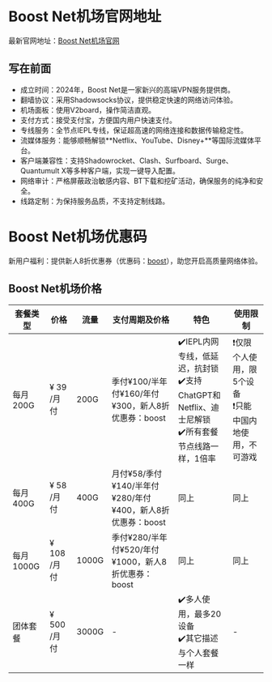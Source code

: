 # Boost Net机场官网地址

最新官网地址：[Boost Net机场官网](https://boostnet.top/#/register?code=z2HkIZ5w)


## 写在前面

- 成立时间：2024年，Boost Net是一家新兴的高端VPN服务提供商。
- 翻墙协议：采用Shadowsocks协议，提供稳定快速的网络访问体验。
- 机场面板：使用V2board，操作简洁直观。
- 支付方式：接受支付宝，方便国内用户快速支付。
- 专线服务：全节点IEPL专线，保证超高速的网络连接和数据传输稳定性。
- 流媒体服务：能够顺畅解锁**Netflix、YouTube、Disney+**等国际流媒体平台。
- 客户端兼容性：支持Shadowrocket、Clash、Surfboard、Surge、Quantumult X等多种客户端，实现一键导入配置。
- 网络审计：严格屏蔽政治敏感内容、BT下载和挖矿活动，确保服务的纯净和安全。
- 线路定制：为保持服务品质，不支持定制线路。


# Boost Net机场优惠码
新用户福利：提供新人8折优惠券（优惠码：[boost](https://boostnet.top/#/register?code=z2HkIZ5w)），助您开启高质量网络体验。


## Boost Net机场价格

| 套餐类型   | 价格       | 流量     | 支付周期及价格                            | 特色                                                         | 使用限制                                                 |
|--------|-----------|--------|-------------------------------------|------------------------------------------------------------|-------------------------------------------------------|
| 每月200G | ¥ 39 /月付 | 200G   | 季付¥100/半年付¥160/年付¥300，新人8折优惠券：boost | ✔️IEPL内网专线，低延迟，抗封锁<br>✔️支持ChatGPT和Netflix、迪士尼解锁<br>✔️所有套餐节点线路一样，1倍率 | ❗️仅限个人使用，限5个设备<br>❗️只能中国内地使用，不可游戏 |
| 每月400G | ¥ 58 /月付 | 400G   | 月付¥58/季付¥140/半年付¥280/年付¥400，新人8折优惠券：boost | 同上                                                         | 同上                                                     |
| 每月1000G | ¥ 108 /月付 | 1000G  | 季付¥280/半年付¥520/年付¥1000，新人8折优惠券：boost | 同上                                                         | 同上                                                     |
| 团体套餐 | ¥ 500 /月付 | 3000G  | -                                   | ✔️多人使用，最多20设备<br>✔️其它描述与个人套餐一样                  | -                                                       |

